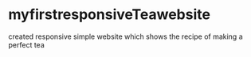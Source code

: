 # myfirstresponsiveTeawebsite
created responsive simple website which shows the recipe of making a perfect tea
